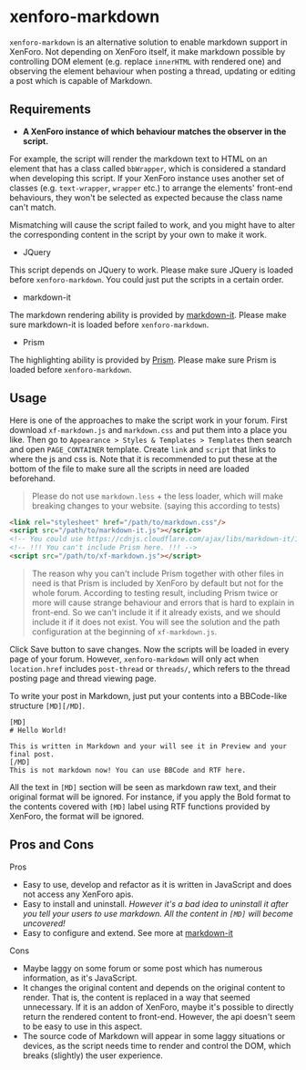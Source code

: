 # xenforo-markdown

`xenforo-markdown` is an alternative solution to enable markdown support in XenForo. Not depending on XenForo itself, it make markdown possible by controlling DOM element (e.g. replace `innerHTML` with rendered one) and observing the element behaviour when posting a thread, updating or editing a post which is capable of Markdown. 

## Requirements

- **A XenForo instance of which behaviour matches the observer in the script.**

For example, the script will render the markdown text to HTML on an element that has a class called `bbWrapper`, which is considered a standard when developing this script. If your XenForo instance uses another set of classes (e.g. `text-wrapper`, `wrapper` etc.) to arrange the elements' front-end behaviours, they won't be selected as expected because the class name can't match.

Mismatching will cause the script failed to work, and you might have to alter the corresponding content in the script by your own to make it work. 

- JQuery

This script depends on JQuery to work. Please make sure JQuery is loaded before `xenforo-markdown`. You could just put the scripts in a certain order.

- markdown-it

The markdown rendering ability is provided by [markdown-it](https://github.com/markdown-it/markdown-it). Please make sure markdown-it is loaded before `xenforo-markdown`.

- Prism

The highlighting ability is provided by [Prism](https://prismjs.com). Please make sure Prism is loaded before `xenforo-markdown`.

## Usage

Here is one of the approaches to make the script work in your forum. First download `xf-markdown.js` and `markdown.css` and put them into a place you like. Then go to `Appearance > Styles & Templates > Templates` then search and open `PAGE_CONTAINER` template. Create `link` and `script` that links to where the js and css is. Note that it is recommended to put these at the bottom of the file to make sure all the scripts in need are loaded beforehand.

> Please do not use `markdown.less` + the less loader, which will make breaking changes to your website. (saying this according to tests)

```html
<link rel="stylesheet" href="/path/to/markdown.css"/>
<script src="/path/to/markdown-it.js"></script>
<!-- You could use https://cdnjs.cloudflare.com/ajax/libs/markdown-it/12.1.0/markdown-it.min.js -->
<!-- !!! You can't include Prism here. !!! -->
<script src="/path/to/xf-markdown.js"></script>
```

> The reason why you can't include Prism together with other files in need is that Prism is included by XenForo by default but not for the whole forum. According to testing result, including Prism twice or more will cause strange behaviour and errors that is hard to explain in front-end. So we can't include it if it already exists, and we should include it if it does not exist. You will see the solution and the path configuration at the beginning of `xf-markdown.js`.

Click Save button to save changes. Now the scripts will be loaded in every page of your forum. However, `xenforo-markdown` will only act when `location.href` includes `post-thread` or `threads/`, which refers to the thread posting page and thread viewing page.

To write your post in Markdown, just put your contents into a BBCode-like structure `[MD][/MD]`.

```bbcode
[MD]
# Hello World!

This is written in Markdown and your will see it in Preview and your final post.
[/MD]
This is not markdown now! You can use BBCode and RTF here.
```

All the text in `[MD]` section will be seen as markdown raw text, and their original format will be ignored. For instance, if you apply the Bold format to the contents covered with `[MD]` label using RTF functions provided by XenForo, the format will be ignored.

## Pros and Cons

Pros

- Easy to use, develop and refactor as it is written in JavaScript and does not access any XenForo apis.
- Easy to install and uninstall. *However it's a bad idea to uninstall it after you tell your users to use markdown. All the content in `[MD]` will become uncovered!*
- Easy to configure and extend. See more at [markdown-it](https://markdown-it.github.io/markdown-it/)

Cons
- Maybe laggy on some forum or some post which has numerous information, as it's JavaScript.
- It changes the original content and depends on the original content to render. That is, the content is replaced in a way that seemed unnecessary. If it is an addon of XenForo, maybe it's possible to directly return the rendered content to front-end. However, the api doesn't seem to be easy to use in this aspect.
- The source code of Markdown will appear in some laggy situations or devices, as the script needs time to render and control the DOM, which breaks (slightly) the user experience.
